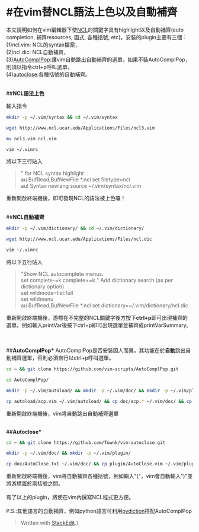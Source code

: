 #在vim替NCL語法上色以及自動補齊
=====
本文說明如何在vim編輯器下使[NCL](http://www.ncl.ucar.edu/)的關鍵字具有highlight以及自動補齊(auto completion, 補齊resources, 函式, 各種括號, etc)。安裝的plugin主要有三個：<br/>(1)ncl.vim: NCL的syntax檔案，<br/>(2)ncl.dic: NCL自動補齊，<br/>(3)[AutoComplPop](https://github.com/vim-scripts/AutoComplPop):讓vim自動跳出自動補齊的選單，如果不裝AutoComplPop，則須以指令ctrl+p呼叫選單，<br/>(4)[autoclose](https://github.com/Townk/vim-autoclose):各種括號的自動補齊。
<br></br>

##__NCL語法上色__

輸入指令
```bash
mkdir -p ~/.vim/syntax && cd ~/.vim/syntax
```
```bash
wget http://www.ncl.ucar.edu/Applications/Files/ncl3.vim
```
```bash
mv ncl3.vim ncl.vim
```
```bash
vim ~/.vimrc
```
將以下三行貼入

>" for NCL syntax highlight<br/>
>au BufRead,BufNewFile *.ncl set filetype=ncl<br/>
>au! Syntax newlang source ~/.vim/syntax/ncl.vim <br/>

重新開啟終端機後，即可發現NCL的語法被上色囉！
<br></br>

##__NCL自動補齊__
```bash
mkdir -p ~/.vim/dictionary/ && cd ~/.vim/dictionary/
```
```bash
wget http://www.ncl.ucar.edu/Applications/Files/ncl.dic
```
```bash
vim ~/.vimrc
```
將以下五行貼入
>"Show NCL autocomplete menus.<br/>
>set complete-=k complete+=k " Add dictionary search (as per dictionary option)<br/>
>set wildmode=list:full<br/>
>set wildmenu<br/>
>au BufRead,BufNewFile *.ncl set dictionary=~/.vim/dictionary/ncl.dic<br/>

重新開啟終端機後，游標在不完整的NCL關鍵字後方按下**ctrl+p**即可出現補齊的選單。例如輸入printVar後按下ctrl+p即可出現選單並補齊成printVarSummary。

<br></br>
##__AutoComplPop*__
AutoComplPop是否安裝因人而異，其功能在於**自動**跳出自動補齊選單，否則必須自行以ctrl+p呼叫選單。
```bash
cd ~ && git clone https://github.com/vim-scripts/AutoComplPop.git
```

```bash
cd AutoComplPop/
```
```bash
mkdir -p ~/.vim/autoload/ && mkdir -p ~/.vim/doc/ && mkdir -p ~/.vim/plugin/
```
```bash
cp autoload/acp.vim ~/.vim/autoload/ && cp doc/acp.* ~/.vim/doc/ && cp plugin/acp.vim ~/.vim/plugin/
```
重新開啟終端機後，vim將自動跳出自動補齊選單
<br></br>

##__Autoclose*__

```bash
cd ~ && git clone https://github.com/Townk/vim-autoclose.git
```
```bash
mkdir -p ~/.vim/doc/ && mkdir -p ~/.vim/plugin/
```
```bash
cp doc/AutoClose.txt ~/.vim/doc/ && cp plugin/AutoClose.vim ~/.vim/plugin/
```
重新開啟終端機後，vim將自動補齊各種括號，例如輸入"("，vim會自動輸入")"並將游標置於兩括號之間。
<br></br>
有了以上的plugin，將使在vim內撰寫NCL程式更方便。
<br></br>
P.S.:其他語言的自動補齊，例如python語言可利用[pydiction](https://github.com/vim-scripts/Pydiction)搭配AutoComplPop

> Written with [StackEdit](https://stackedit.io/).)

